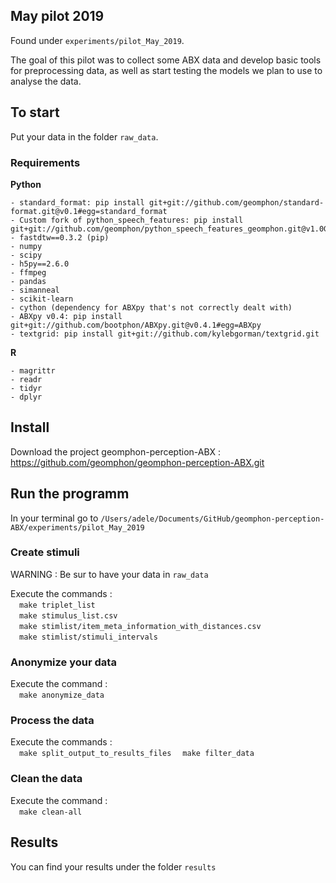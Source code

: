## May pilot 2019


Found under `experiments/pilot_May_2019`.

The goal of this pilot was to collect some ABX data and develop basic tools for preprocessing data, as well as start testing the models we plan to use to analyse the data.

## To start

Put your data in the folder `raw_data`. 

### Requirements

**Python**

```
- standard_format: pip install git+git://github.com/geomphon/standard-format.git@v0.1#egg=standard_format
- Custom fork of python_speech_features: pip install git+git://github.com/geomphon/python_speech_features_geomphon.git@v1.0GEOMPH#egg=python_speech_features
- fastdtw==0.3.2 (pip)
- numpy
- scipy
- h5py==2.6.0
- ffmpeg
- pandas
- simanneal
- scikit-learn
- cython (dependency for ABXpy that's not correctly dealt with)
- ABXpy v0.4: pip install git+git://github.com/bootphon/ABXpy.git@v0.4.1#egg=ABXpy
- textgrid: pip install git+git://github.com/kylebgorman/textgrid.git
```

**R**

```
- magrittr
- readr
- tidyr
- dplyr
```

## Install

Download the project geomphon-perception-ABX : https://github.com/geomphon/geomphon-perception-ABX.git

## Run the programm

In your terminal go to `/Users/adele/Documents/GitHub/geomphon-perception-ABX/experiments/pilot_May_2019`

### Create stimuli

WARNING : Be sur to have your data in `raw_data`   

Execute the commands :  
&emsp;`make triplet_list`  
&emsp;`make stimulus_list.csv`  
&emsp;`make stimlist/item_meta_information_with_distances.csv`  
&emsp;`make stimlist/stimuli_intervals`  
        
### Anonymize your data

Execute the command :  
&emsp;`make anonymize_data`
        
### Process the data

Execute the commands :  
&emsp;`make split_output_to_results_files`
&emsp;`make filter_data`
        
### Clean the data

Execute the command :  
&emsp;`make clean-all`
        
## Results

You can find your results under the folder `results`
